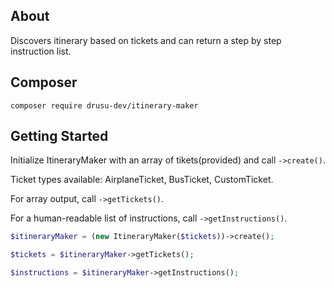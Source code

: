 ## About
Discovers itinerary based on tickets and can return a step by step instruction list.


## Composer

```composer require drusu-dev/itinerary-maker```

## Getting Started

Initialize ItineraryMaker with an array of tikets(provided) and call ```->create()```.

Ticket types available: AirplaneTicket, BusTicket, CustomTicket.

For array output, call ```->getTickets()```.

For a human-readable list of instructions, call ```->getInstructions()```.

```php
$itineraryMaker = (new ItineraryMaker($tickets))->create();

$tickets = $itineraryMaker->getTickets();

$instructions = $itineraryMaker->getInstructions();
```


